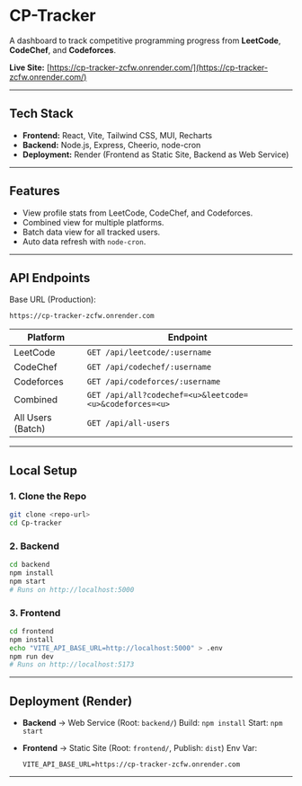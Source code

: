 
# CP-Tracker

A dashboard to track competitive programming progress from **LeetCode**, **CodeChef**, and **Codeforces**.

**Live Site:** [https://cp-tracker-zcfw.onrender.com/](https://cp-tracker-zcfw.onrender.com/)

---

## Tech Stack

* **Frontend:** React, Vite, Tailwind CSS, MUI, Recharts
* **Backend:** Node.js, Express, Cheerio, node-cron
* **Deployment:** Render (Frontend as Static Site, Backend as Web Service)

---

## Features

* View profile stats from LeetCode, CodeChef, and Codeforces.
* Combined view for multiple platforms.
* Batch data view for all tracked users.
* Auto data refresh with `node-cron`.

---

## API Endpoints

Base URL (Production):

```
https://cp-tracker-zcfw.onrender.com
```

| Platform          | Endpoint                                                |
| ----------------- | ------------------------------------------------------- |
| LeetCode          | `GET /api/leetcode/:username`                           |
| CodeChef          | `GET /api/codechef/:username`                           |
| Codeforces        | `GET /api/codeforces/:username`                         |
| Combined          | `GET /api/all?codechef=<u>&leetcode=<u>&codeforces=<u>` |
| All Users (Batch) | `GET /api/all-users`                                    |

---

## Local Setup

### 1. Clone the Repo

```bash
git clone <repo-url>
cd Cp-tracker
```

### 2. Backend

```bash
cd backend
npm install
npm start
# Runs on http://localhost:5000
```

### 3. Frontend

```bash
cd frontend
npm install
echo "VITE_API_BASE_URL=http://localhost:5000" > .env
npm run dev
# Runs on http://localhost:5173
```

---

## Deployment (Render)

* **Backend** → Web Service (Root: `backend/`)
  Build: `npm install`
  Start: `npm start`

* **Frontend** → Static Site (Root: `frontend/`, Publish: `dist`)
  Env Var:

  ```
  VITE_API_BASE_URL=https://cp-tracker-zcfw.onrender.com
  ```

---
